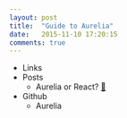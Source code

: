 ```yaml
---
layout: post
title:  "Guide to Aurelia"
date:   2015-11-10 17:20:15
comments: true
---
```


- Links
- Posts
    - Aurelia or React? [:link:](http://ilikekillnerds.com/2015/03/aurelia-vs-react-js-based-on-actual-use/)
- Github
    - Aurelia 